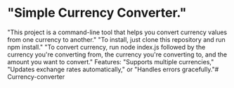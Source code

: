 # "Simple Currency Converter." 

"This project is a command-line tool that helps you convert currency values from one currency to another."
 "To install, just clone this repository and run npm install."
 "To convert currency, run node index.js followed by the currency you're converting from, the currency you're converting to, and the amount you want to convert."
 Features: "Supports multiple currencies," "Updates exchange rates automatically," or "Handles errors gracefully."# Currency-converter
